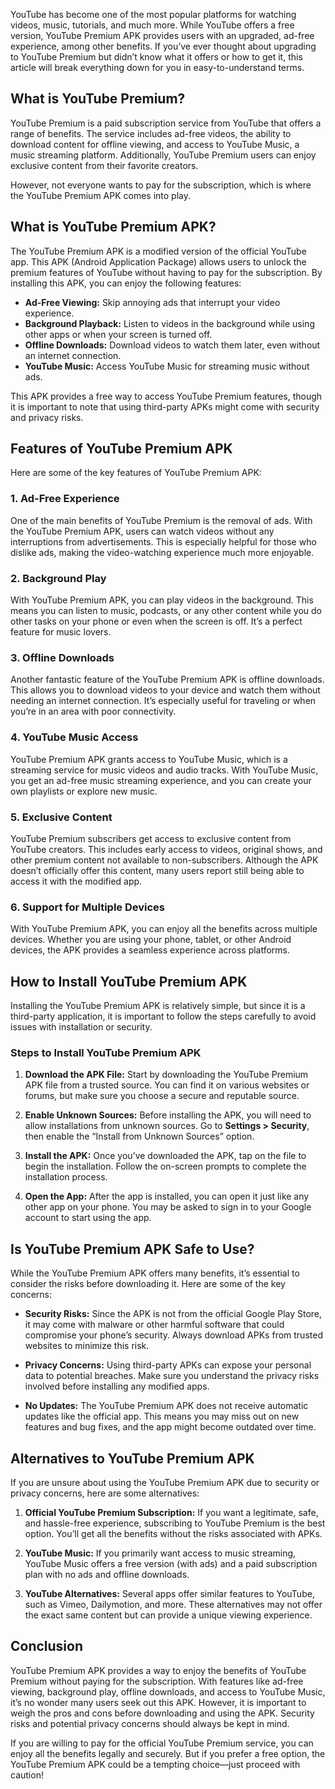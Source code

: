 

YouTube has become one of the most popular platforms for watching videos, music, tutorials, and much more. While YouTube offers a free version, YouTube Premium APK provides users with an upgraded, ad-free experience, among other benefits. If you’ve ever thought about upgrading to YouTube Premium but didn’t know what it offers or how to get it, this article will break everything down for you in easy-to-understand terms.

## What is YouTube Premium?

YouTube Premium is a paid subscription service from YouTube that offers a range of benefits. The service includes ad-free videos, the ability to download content for offline viewing, and access to YouTube Music, a music streaming platform. Additionally, YouTube Premium users can enjoy exclusive content from their favorite creators.

However, not everyone wants to pay for the subscription, which is where the YouTube Premium APK comes into play.

## What is YouTube Premium APK?

The YouTube Premium APK is a modified version of the official YouTube app. This APK (Android Application Package) allows users to unlock the premium features of YouTube without having to pay for the subscription. By installing this APK, you can enjoy the following features:

- **Ad-Free Viewing:** Skip annoying ads that interrupt your video experience.
- **Background Playback:** Listen to videos in the background while using other apps or when your screen is turned off.
- **Offline Downloads:** Download videos to watch them later, even without an internet connection.
- **YouTube Music:** Access YouTube Music for streaming music without ads.

This APK provides a free way to access YouTube Premium features, though it is important to note that using third-party APKs might come with security and privacy risks.

## Features of YouTube Premium APK

Here are some of the key features of YouTube Premium APK:

### 1. Ad-Free Experience
One of the main benefits of YouTube Premium is the removal of ads. With the YouTube Premium APK, users can watch videos without any interruptions from advertisements. This is especially helpful for those who dislike ads, making the video-watching experience much more enjoyable.

### 2. Background Play
With YouTube Premium APK, you can play videos in the background. This means you can listen to music, podcasts, or any other content while you do other tasks on your phone or even when the screen is off. It’s a perfect feature for music lovers.

### 3. Offline Downloads
Another fantastic feature of the YouTube Premium APK is offline downloads. This allows you to download videos to your device and watch them without needing an internet connection. It’s especially useful for traveling or when you’re in an area with poor connectivity.

### 4. YouTube Music Access
YouTube Premium APK grants access to YouTube Music, which is a streaming service for music videos and audio tracks. With YouTube Music, you get an ad-free music streaming experience, and you can create your own playlists or explore new music.

### 5. Exclusive Content
YouTube Premium subscribers get access to exclusive content from YouTube creators. This includes early access to videos, original shows, and other premium content not available to non-subscribers. Although the APK doesn’t officially offer this content, many users report still being able to access it with the modified app.

### 6. Support for Multiple Devices
With YouTube Premium APK, you can enjoy all the benefits across multiple devices. Whether you are using your phone, tablet, or other Android devices, the APK provides a seamless experience across platforms.

## How to Install YouTube Premium APK

Installing the YouTube Premium APK is relatively simple, but since it is a third-party application, it is important to follow the steps carefully to avoid issues with installation or security.

### Steps to Install YouTube Premium APK

1. **Download the APK File:** Start by downloading the YouTube Premium APK file from a trusted source. You can find it on various websites or forums, but make sure you choose a secure and reputable source.
   
2. **Enable Unknown Sources:** Before installing the APK, you will need to allow installations from unknown sources. Go to **Settings > Security**, then enable the “Install from Unknown Sources” option.

3. **Install the APK:** Once you’ve downloaded the APK, tap on the file to begin the installation. Follow the on-screen prompts to complete the installation process.

4. **Open the App:** After the app is installed, you can open it just like any other app on your phone. You may be asked to sign in to your Google account to start using the app.

## Is YouTube Premium APK Safe to Use?

While the YouTube Premium APK offers many benefits, it’s essential to consider the risks before downloading it. Here are some of the key concerns:

- **Security Risks:** Since the APK is not from the official Google Play Store, it may come with malware or other harmful software that could compromise your phone’s security. Always download APKs from trusted websites to minimize this risk.
  
- **Privacy Concerns:** Using third-party APKs can expose your personal data to potential breaches. Make sure you understand the privacy risks involved before installing any modified apps.

- **No Updates:** The YouTube Premium APK does not receive automatic updates like the official app. This means you may miss out on new features and bug fixes, and the app might become outdated over time.

## Alternatives to YouTube Premium APK

If you are unsure about using the YouTube Premium APK due to security or privacy concerns, here are some alternatives:

1. **Official YouTube Premium Subscription:** If you want a legitimate, safe, and hassle-free experience, subscribing to YouTube Premium is the best option. You’ll get all the benefits without the risks associated with APKs.

2. **YouTube Music:** If you primarily want access to music streaming, YouTube Music offers a free version (with ads) and a paid subscription plan with no ads and offline downloads.

3. **YouTube Alternatives:** Several apps offer similar features to YouTube, such as Vimeo, Dailymotion, and more. These alternatives may not offer the exact same content but can provide a unique viewing experience.

## Conclusion

YouTube Premium APK provides a way to enjoy the benefits of YouTube Premium without paying for the subscription. With features like ad-free viewing, background play, offline downloads, and access to YouTube Music, it’s no wonder many users seek out this APK. However, it is important to weigh the pros and cons before downloading and using the APK. Security risks and potential privacy concerns should always be kept in mind.

If you are willing to pay for the official YouTube Premium service, you can enjoy all the benefits legally and securely. But if you prefer a free option, the YouTube Premium APK could be a tempting choice—just proceed with caution!
